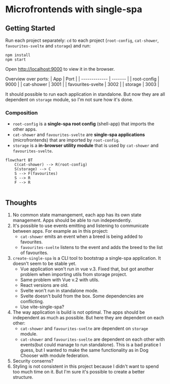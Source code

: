 # Microfrontends with single-spa

## Getting Started
Run each project separately: 
`cd` to each project (`root-config`, `cat-shower`, `favourites-svelte` and `storage`) 
and run: 
```
npm install
npm start
```

Open [http://localhost:9000](http://localhost:9000) to view it in the browser.

Overview over ports:
| App                | Port    |
| -------------      | ------- |
| root-config        | 9000    |
| cat-shower         | 3001    |
| favourites-svelte  | 3002    |
| storage            | 3003    |

It should possible to run each application in standalone. But now they are all dependent on `storage` module, so I'm not sure how it's done.

### Composition

* `root-config` is a __single-spa root config__ (shell-app) that imports the other apps.
* `cat-shower` and `favourites-svelte` are __single-spa applications__ (microfrontends) that are imported by `root-config`.
* `storage` is a __in-browser utility module__ that is used by `cat-shower` and `favourites-svelte`.

```mermaid
flowchart BT
    C(cat-shower) --> R(root-config)
    S(storage) --> C
    S --> F(favourites)
    S --> R
    F --> R
    
```


## Thoughts

1. No common state mamangement, each app has its own state management. Apps should be able to run independently.
2. It's possible to use events emitting and listening to communicate between apps. For example as in this project: 
   * `cat-shower` emits an event when a breed is being added to favourites.
   * `favourites-svelte` listens to the event and adds the breed to the list of favourites.
3. `create-single-spa` is a CLI tool to bootstrap a single-spa application. It doesn't seem to be stable yet.
   * Vue application won't run in vue v.3. Fixed that, but got another problem when importing utils from storage project.
   * Same problem with Vue v.2 with utils. 
   * React versions are old.
   * Svelte won't run in standalone mode.
   * Svelte doesn't build from the box. Some dependencies are conflicting.
   * Use vite-single-spa?
4. The way application is build is not optimal. The apps should be independent as much as possible. But here they are dependent on each other:
   * `cat-shower` and `favourites-svelte` are dependent on `storage` module.
   * `cat-shower` and `favourites-svelte` are dependent on each other with events(but could manage to run standalone). 
This is a bad pratice I guess, but I wanted to make the same functionality as in Dog Chooser with module federation.
5. Security conserns?
6. Styling is not consistent in this project because I didn't want to spend too much time on it. But I'm sure it's possible to create a better structure.



